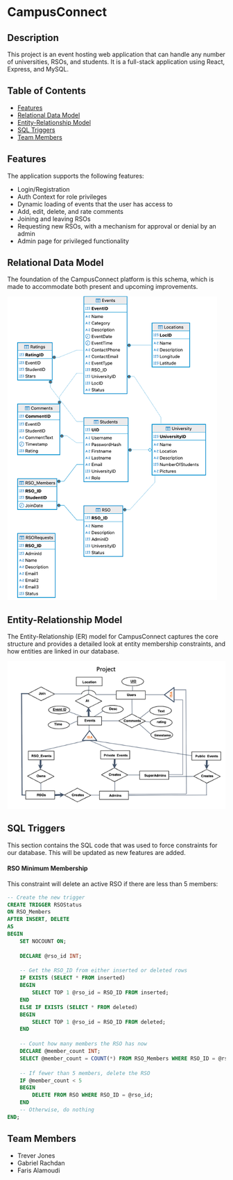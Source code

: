 # CampusConnect

## Description

This project is an event hosting web application that can handle any number of universities, RSOs, and students. It is a full-stack application using React, Express, and MySQL.

## Table of Contents

- [Features](#features)
- [Relational Data Model](#relational-data-model)
- [Entity-Relationship Model](#entity-relationship-model)
- [SQL Triggers](#sql-triggers)
- [Team Members](#team-members)

## Features
The application supports the following features:

- Login/Registration
- Auth Context for role privileges
- Dynamic loading of events that the user has access to
- Add, edit, delete, and rate comments
- Joining and leaving RSOs
- Requesting new RSOs, with a mechanism for approval or denial by an admin
- Admin page for privileged functionality

## Relational Data Model
The foundation of the CampusConnect platform is this schema, which is made to accommodate both present and upcoming improvements.

![Relational Data Model](media/rdm.png)

## Entity-Relationship Model
The Entity-Relationship (ER) model for CampusConnect captures the core structure and provides a detailed look at entity membership constraints, and how entities are linked in our database.

![Entity-Relationship Model](media/er.png)

## SQL Triggers
This section contains the SQL code that was used to force constraints for our database. This will be updated as new features are added.

#### RSO Minimum Membership
This constraint will delete an active RSO if there are less than 5 members:
```sql
-- Create the new trigger
CREATE TRIGGER RSOStatus
ON RSO_Members
AFTER INSERT, DELETE
AS
BEGIN
    SET NOCOUNT ON;

    DECLARE @rso_id INT;

    -- Get the RSO_ID from either inserted or deleted rows
    IF EXISTS (SELECT * FROM inserted)
    BEGIN
        SELECT TOP 1 @rso_id = RSO_ID FROM inserted;
    END
    ELSE IF EXISTS (SELECT * FROM deleted)
    BEGIN
        SELECT TOP 1 @rso_id = RSO_ID FROM deleted;
    END

    -- Count how many members the RSO has now
    DECLARE @member_count INT;
    SELECT @member_count = COUNT(*) FROM RSO_Members WHERE RSO_ID = @rso_id;

    -- If fewer than 5 members, delete the RSO
    IF @member_count < 5
    BEGIN
        DELETE FROM RSO WHERE RSO_ID = @rso_id;
    END
    -- Otherwise, do nothing
END;
```

## Team Members
- Trever Jones
- Gabriel Rachdan
- Faris Alamoudi
